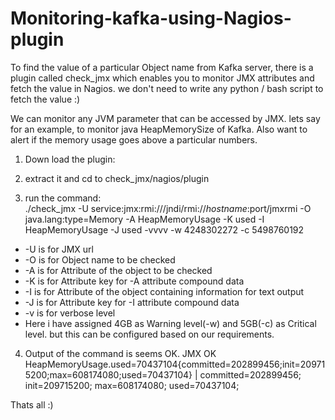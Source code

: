 # Monitoring-kafka-using-Nagios-plugin

To find the value of a particular Object name from Kafka server, there is a plugin called check_jmx which enables you to monitor JMX attributes and fetch the value in Nagios. 
we don't need to write any python / bash script to fetch the value :)

We can monitor any JVM parameter that can be accessed by JMX. lets say for an example, to monitor java HeapMemorySize of Kafka.
Also want to alert if the memory usage goes above a particular numbers.

1. Down load the plugin:

2. extract it and cd to check_jmx/nagios/plugin

3. run the command:  
./check_jmx -U service:jmx:rmi:///jndi/rmi://$hostname:$port/jmxrmi -O java.lang:type=Memory -A HeapMemoryUsage -K used -I HeapMemoryUsage -J used -vvvv -w 4248302272 -c 5498760192 


* -U is for JMX url
* -O is for Object name to be checked
* -A is for Attribute of the object to be checked
* -K is for Attribute key for -A attribute compound data
* -I is for Attribute of the object containing information for text output
* -J is for Attribute key for -I attribute compound data
* -v is for verbose level 
* Here i have assigned 4GB as Warning level(-w) and  5GB(-c) as Critical level. but this can be configured based on our requirements.


4. Output of the command is seems OK.
 JMX OK HeapMemoryUsage.used=70437104{committed=202899456;init=209715200;max=608174080;used=70437104} | committed=202899456; init=209715200; max=608174080; used=70437104;

Thats all :) 




